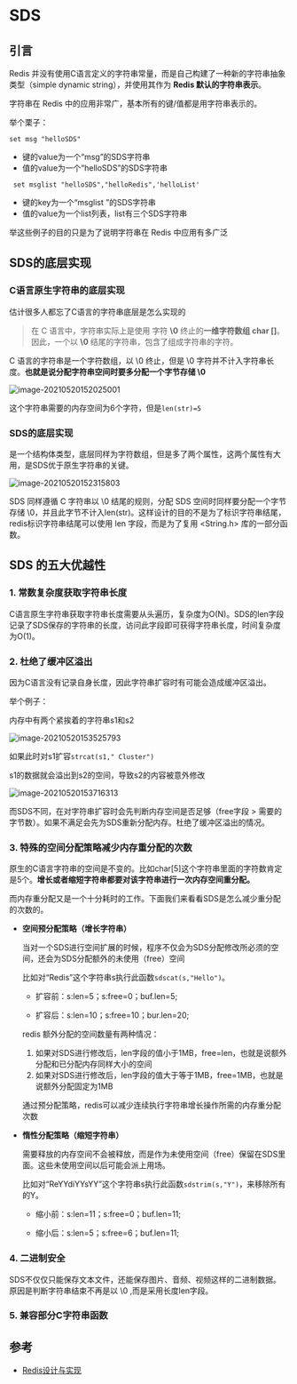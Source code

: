 # SDS

## 引言

Redis 并没有使用C语言定义的字符串常量，而是自己构建了一种新的字符串抽象类型（simple dynamic string），并使用其作为 **Redis 默认的字符串表示**。

字符串在 Redis 中的应用非常广，基本所有的键/值都是用字符串表示的。

举个栗子：

`set msg "helloSDS"`

- 键的value为一个“msg”的SDS字符串
- 值的value为一个“helloSDS”的SDS字符串

` set msglist "helloSDS","helloRedis",'helloList'` 

- 键的key为一个“msglist ”的SDS字符串
- 值的value为一个list列表，list有三个SDS字符串

举这些例子的目的只是为了说明字符串在 Redis 中应用有多广泛

## SDS的底层实现

### C语言原生字符串的底层实现

估计很多人都忘了C语言的字符串底层是怎么实现的

> 在 C 语言中，字符串实际上是使用 字符 **\0** 终止的**一维字符数组 char []**。因此，一个以 **\0** 结尾的字符串，包含了组成字符串的字符。

C 语言的字符串是一个字符数组，以 \0 终止，但是 \0 字符并不计入字符串长度。**也就是说分配字符串空间时要多分配一个字节存储 \0** 

![image-20210520152025001](https://i.loli.net/2021/05/20/EgV3QJYyTFWsilP.png)

这个字符串需要的内存空间为6个字符，但是`len(str)=5`

### SDS的底层实现

是一个结构体类型，底层同样为字符数组，但是多了两个属性，这两个属性有大用，是SDS优于原生字符串的关键。

![image-20210520152315803](https://i.loli.net/2021/05/20/OE3km7QnpxuVlMY.png)

SDS 同样遵循 C 字符串以 \0 结尾的规则，分配 SDS 空间时同样要分配一个字节存储 \0，并且此字节不计入len(str)。这样设计的目的不是为了标识字符串结尾，redis标识字符串结尾可以使用 len 字段，而是为了复用 <String.h> 库的一部分函数。

## SDS 的五大优越性

### 1. 常数复杂度获取字符串长度

C语言原生字符串获取字符串长度需要从头遍历，复杂度为O(N)。SDS的len字段记录了SDS保存的字符串的长度，访问此字段即可获得字符串长度，时间复杂度为O(1)。

### 2. 杜绝了缓冲区溢出

因为C语言没有记录自身长度，因此字符串扩容时有可能会造成缓冲区溢出。

举个例子：

内存中有两个紧挨着的字符串s1和s2

![image-20210520153525793](https://i.loli.net/2021/05/20/K4dNscTuSH5qjxi.png)

如果此时对s1扩容`strcat(s1," Cluster")`

s1的数据就会溢出到s2的空间，导致s2的内容被意外修改

![image-20210520153716313](https://i.loli.net/2021/05/20/QOtTMvGS4jKa8Xn.png)

而SDS不同，在对字符串扩容时会先判断内存空间是否足够（free字段 > 需要的字节数）。如果不满足会先为SDS重新分配内存。杜绝了缓冲区溢出的情况。

### 3. 特殊的空间分配策略减少内存重分配的次数

原生的C语言字符串的空间是不变的。比如char[5]这个字符串里面的字符数肯定是5个。**增长或者缩短字符串都要对该字符串进行一次内存空间重分配。**

而内存重分配又是一个十分耗时的工作。下面我们来看看SDS是怎么减少重分配的次数的。

- **空间预分配策略（增长字符串）**

  当对一个SDS进行空间扩展的时候，程序不仅会为SDS分配修改所必须的空间，还会为SDS分配额外的未使用（free）空间

  比如对“Redis”这个字符串s执行此函数`sdscat(s,"Hello")`。

  - 扩容前：s:len=5；s:free=0；buf.len=5;

  - 扩容后：s:len=10；s:free=10；bur.len=20;

  redis 额外分配的空间数量有两种情况：

  1. 如果对SDS进行修改后，len字段的值小于1MB，free=len，也就是说额外分配和已分配内存同样大小的空间
  2. 如果对SDS进行修改后，len字段的值大于等于1MB，free=1MB，也就是说额外分配固定为1MB

  通过预分配策略，redis可以减少连续执行字符串增长操作所需的内存重分配次数

- **惰性分配策略（缩短字符串）**

  需要释放的内存空间不会被释放，而是作为未使用空间（free）保留在SDS里面。这些未使用空间以后可能会派上用场。

  比如对“ReYYdiYYsYY”这个字符串s执行此函数`sdstrim(s,"Y")`，来移除所有的Y。

  - 缩小前：s:len=11；s:free=0；buf.len=11;

  - 缩小后：s:len=5；s:free=6；buf.len=11;

### 4. 二进制安全

SDS不仅仅只能保存文本文件，还能保存图片、音频、视频这样的二进制数据。原因是判断字符串结束不再是以 \0 ,而是采用长度len字段。

### 5. 兼容部分C字符串函数

## 参考

- [Redis设计与实现](http://redisbook.com/)